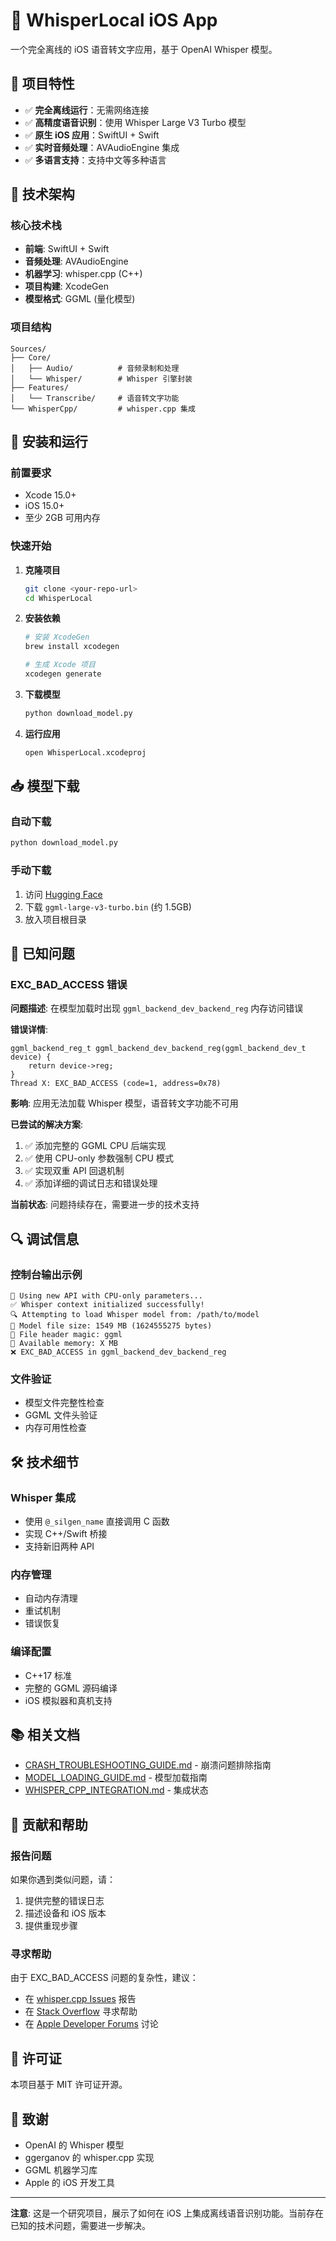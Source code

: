 # 🎤 WhisperLocal iOS App

一个完全离线的 iOS 语音转文字应用，基于 OpenAI Whisper 模型。

## 🚀 项目特性

- ✅ **完全离线运行**：无需网络连接
- ✅ **高精度语音识别**：使用 Whisper Large V3 Turbo 模型
- ✅ **原生 iOS 应用**：SwiftUI + Swift
- ✅ **实时音频处理**：AVAudioEngine 集成
- ✅ **多语言支持**：支持中文等多种语言

## 📱 技术架构

### 核心技术栈
- **前端**: SwiftUI + Swift
- **音频处理**: AVAudioEngine
- **机器学习**: whisper.cpp (C++)
- **项目构建**: XcodeGen
- **模型格式**: GGML (量化模型)

### 项目结构
```
Sources/
├── Core/
│   ├── Audio/          # 音频录制和处理
│   └── Whisper/        # Whisper 引擎封装
├── Features/
│   └── Transcribe/     # 语音转文字功能
└── WhisperCpp/         # whisper.cpp 集成
```

## 🔧 安装和运行

### 前置要求
- Xcode 15.0+
- iOS 15.0+
- 至少 2GB 可用内存

### 快速开始
1. **克隆项目**
   ```bash
   git clone <your-repo-url>
   cd WhisperLocal
   ```

2. **安装依赖**
   ```bash
   # 安装 XcodeGen
   brew install xcodegen
   
   # 生成 Xcode 项目
   xcodegen generate
   ```

3. **下载模型**
   ```bash
   python download_model.py
   ```

4. **运行应用**
   ```bash
   open WhisperLocal.xcodeproj
   ```

## 📥 模型下载

### 自动下载
```bash
python download_model.py
```

### 手动下载
1. 访问 [Hugging Face](https://huggingface.co/ggerganov/whisper.cpp)
2. 下载 `ggml-large-v3-turbo.bin` (约 1.5GB)
3. 放入项目根目录

## 🚨 已知问题

### EXC_BAD_ACCESS 错误
**问题描述**: 在模型加载时出现 `ggml_backend_dev_backend_reg` 内存访问错误

**错误详情**:
```
ggml_backend_reg_t ggml_backend_dev_backend_reg(ggml_backend_dev_t device) {
    return device->reg;
}
Thread X: EXC_BAD_ACCESS (code=1, address=0x78)
```

**影响**: 应用无法加载 Whisper 模型，语音转文字功能不可用

**已尝试的解决方案**:
1. ✅ 添加完整的 GGML CPU 后端实现
2. ✅ 使用 CPU-only 参数强制 CPU 模式
3. ✅ 实现双重 API 回退机制
4. ✅ 添加详细的调试日志和错误处理

**当前状态**: 问题持续存在，需要进一步的技术支持

## 🔍 调试信息

### 控制台输出示例
```
🚀 Using new API with CPU-only parameters...
✅ Whisper context initialized successfully!
🔍 Attempting to load Whisper model from: /path/to/model
📁 Model file size: 1549 MB (1624555275 bytes)
📄 File header magic: ggml
💾 Available memory: X MB
❌ EXC_BAD_ACCESS in ggml_backend_dev_backend_reg
```

### 文件验证
- 模型文件完整性检查
- GGML 文件头验证
- 内存可用性检查

## 🛠️ 技术细节

### Whisper 集成
- 使用 `@_silgen_name` 直接调用 C 函数
- 实现 C++/Swift 桥接
- 支持新旧两种 API

### 内存管理
- 自动内存清理
- 重试机制
- 错误恢复

### 编译配置
- C++17 标准
- 完整的 GGML 源码编译
- iOS 模拟器和真机支持

## 📚 相关文档

- [CRASH_TROUBLESHOOTING_GUIDE.md](CRASH_TROUBLESHOOTING_GUIDE.md) - 崩溃问题排除指南
- [MODEL_LOADING_GUIDE.md](MODEL_LOADING_GUIDE.md) - 模型加载指南
- [WHISPER_CPP_INTEGRATION.md](WHISPER_CPP_INTEGRATION.md) - 集成状态

## 🤝 贡献和帮助

### 报告问题
如果你遇到类似问题，请：
1. 提供完整的错误日志
2. 描述设备和 iOS 版本
3. 提供重现步骤

### 寻求帮助
由于 EXC_BAD_ACCESS 问题的复杂性，建议：
- 在 [whisper.cpp Issues](https://github.com/ggerganov/whisper.cpp/issues) 报告
- 在 [Stack Overflow](https://stackoverflow.com) 寻求帮助
- 在 [Apple Developer Forums](https://developer.apple.com/forums/) 讨论

## 📄 许可证

本项目基于 MIT 许可证开源。

## 🙏 致谢

- OpenAI 的 Whisper 模型
- ggerganov 的 whisper.cpp 实现
- GGML 机器学习库
- Apple 的 iOS 开发工具

---

**注意**: 这是一个研究项目，展示了如何在 iOS 上集成离线语音识别功能。当前存在已知的技术问题，需要进一步解决。
